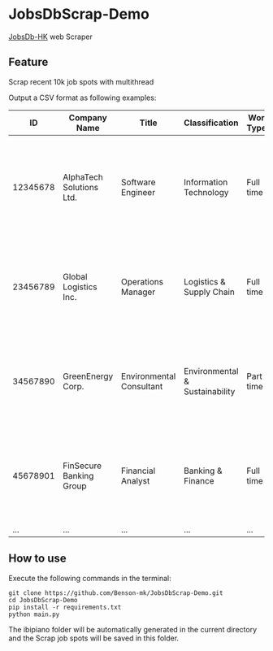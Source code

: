 # JobsDbScrap-Demo
[JobsDb-HK](https://hk.jobsdb.com/) web Scraper

## Feature
Scrap recent 10k job spots with multithread

Output a CSV format as following examples:

| ID        | Company Name                | Title                     | Classification                 | Work Types | Bullet Points                                                                                   | URL                                           |
|-----------|-----------------------------|---------------------------|--------------------------------|------------|------------------------------------------------------------------------------------------------|-----------------------------------------------|
| 12345678  | AlphaTech Solutions Ltd.    | Software Engineer         | Information Technology         | Full time  | 3+ years' experience in software development; Proficient in Python and JavaScript; Strong problem-solving skills | https://hk.jobsdb.com/job/12345678     |
| 23456789  | Global Logistics Inc.       | Operations Manager        | Logistics & Supply Chain       | Full time  | 5 years' experience in supply chain management; Excellent leadership skills; Degree in Business Administration | https://hk.jobsdb.com/job/23456789     |
| 34567890  | GreenEnergy Corp.           | Environmental Consultant  | Environmental & Sustainability | Part time  | Knowledge of environmental regulations; Degree in Environmental Science; Strong analytical skills | https://hk.jobsdb.com/job/34567890     |
| 45678901  | FinSecure Banking Group     | Financial Analyst         | Banking & Finance              | Full time  | 2+ years' experience in financial modeling; Proficient in Excel and financial software; CFA preferred | https://hk.jobsdb.com/job/45678901     |
| ... | ... | ... | ... | ... | ... | ... |

## How to use
Execute the following commands in the terminal:
```
git clone https://github.com/Benson-mk/JobsDbScrap-Demo.git
cd JobsDbScrap-Demo
pip install -r requirements.txt
python main.py
```

The ibipiano folder will be automatically generated in the current directory and the Scrap job spots will be saved in this folder.

